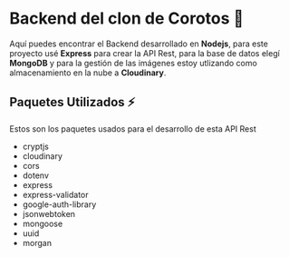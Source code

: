 # Backend del clon de Corotos 🚀
Aquí puedes encontrar el Backend desarrollado en <b>Nodejs</b>, para este proyecto usé <b>Express</b> para crear la API Rest,
para la base de datos elegí <b>MongoDB</b> y para la gestión de las imágenes estoy utlizando  como almacenamiento en la nube
a <b>Cloudinary</b>.



## Paquetes Utilizados ⚡
Estos son los paquetes usados para el desarrollo de esta API Rest

- cryptjs
- cloudinary
- cors
- dotenv
- express
- express-validator
- google-auth-library
- jsonwebtoken
- mongoose
- uuid
- morgan
